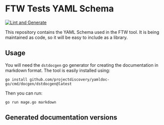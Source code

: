 # FTW Tests YAML Schema

[![Lint and Generate](https://github.com/coreruleset/ftw-tests-schema/actions/workflows/lint.yml/badge.svg)](https://github.com/coreruleset/ftw-tests-schema/actions/workflows/lint.yml)

This repository contains the YAML Schema used in the FTW tool. It is being maintained as code, so it will be easy to include as a library.

## Usage

You will need the `dstdocgen` go generator for creating the documentation in markdown format. The tool is easily installed using:
```
go install github.com/projectdiscovery/yamldoc-go/cmd/docgen/dstdocgen@latest
```

Then you can run:
```
go run mage.go markdown
```

## Generated documentation versions


